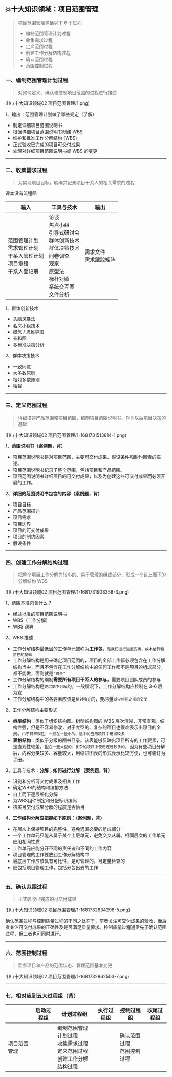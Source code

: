 ## 💥十大知识领域：项目范围管理

> 项目范围管理包括以下 6 个过程:
>
> * 编制范围管理计划过程
> * 收集需求过程
> * 定义范围过程
> * 创建工作分解结构过程
> * 确认范围过程
> * 范围控制过程

### 一、编制范围管理计划过程

> 对如何定义、确认和控制项目范围的过程进行描述

![](./十大知识领域02 项目范围管理/1.png)

1、输出：范围管理计划做了哪些规定（了解）

* 制定详细项目范围说明书
* 根据详细项目范围说明书创建 WBS
* 维护和批准工作分解结构 (WBS)
* 正式验收已完成的项目可交付成果
* 处理对详细项目范围说明书或 WBS 的变更

<hr/>

### 二、收集需求过程

> 为实现项目目标，明确并记录项目干系人的相关需求的过程

课本没有流程图

| 输入                                                         | 工具与技术                                                   | 输出                      |
| ------------------------------------------------------------ | ------------------------------------------------------------ | ------------------------- |
| 范围管理计划<br/>需求管理计划<br/>干系人管理计划<br/>项目章程<br/>干系人登记册 | 访谈<br/>焦点小组<br/>引导式研讨会<br/>群体创新技术<br/>群体决策技术<br/>问卷调查<br/>观察<br/>原型法<br/>标杆对照<br/>系统交互图<br/>文件分析 | 需求文件<br/>需求跟踪矩阵 |

1、群体创新技术

* 头脑风暴法
* 名义小组技术
* 概念 / 思维导图
* 亲和图
* 多标准决策分析

2、群体决策技术

* 一致同意
* 大多数原则
* 相对多数原则
* 独裁

<hr/>

### 三、定义范围过程

> 详细描述产品范围和项目范围，编制项目范围说明书，作为以后项目决策的基础

![](./十大知识领域02 项目范围管理/1-1681731513814-1.png)

1、**范围说明书（案例题，背）**

* 项目范围说明书是对项目范围、主要可交付成果、假设条件和制约因素的描述。
* 项目范围说明书记录了整个范围，包括项目和产品范围。
* 项目范围说明书详细项目的可交付成果，以及为创建这些可交付成果而必须开展的工作。

2、**详细的范围说明书包含的内容（案例题，背）**

* 项目目标
* 产品范围描述
* 项目需求
* 项目边界
* 项目的可交付成果
* 项目的制约因素
* 假设条件

<hr/>

### 四、创建工作分解结构过程

> 把整个项目工作分解为较小的、易于管理的组成部分，形成一个自上而下的分解结构 WBS

![](./十大知识领域02 项目范围管理/1-1681731908358-3.png)

1、范围基准包含什么？

* 经过批准的项目范围说明书
* WBS（工作分解）
* WBS 词典

2、WBS 描述

* 工作分解结构最低层的工作单元被称为**工作包**，`是我们进行进度安排、成本估算和监控的基础`
* 工作分解结构是用来确定项目范围的，项目的全部工作都必须包含在工作分解结构当中，而且不包含在工作分解结构中的任何工作都不是项目的组成部分，都不能做，否则就是`"镀金"`
* 工作分解结构的编制**需要所有项目干系人的参与**，需要项目团队成员的参与
* 工作分解结构是`逐层向下分解`的。一般情况下，工作分解结构应控制在 3-6 层为宜
* 工作分解结构中的各要素应该是`相对独立`的，要尽量`减少相互之间的交叉`

2、工作分解结构主要形式

* **树型结构**：类似于组织结构图。树型结构图的 WBS 层次清晰，非常直观，结构性强，但是不容易修改，对于大型的、复杂的项目也很难表示出项目的全景。`由于其直观性，一般在一些小的、适中的应用项目中用得较多`
* **表格结构**：类似于分级的图书目录。该表能够反映出项目所有的工作要素，可是直观性较差。但`在一些大型的、复杂的项目中使用还是较多的`，因为有些项目分解后，内容分类较多、容量较大，用缩进图表的形式表示比较方便，也可装订为手册。

3、工具与技术：**分解；如何进行分解 （案例题，背）**

* 识别和分析可交付成果及相关工作
* 确定WBS的结构和编排方法
* 自上而下逐层细化分解
* 为WBS组件制定和分配标识编码
* 核实可交付成果分解的程度是否恰当

4、**工作结构分解应把握如下原则：（案例题，背）**

* 在层次上保持项目的完整性，避免遗漏必要的组成部分
* 一个工作单元只能从属于某个上层单元，避免交叉从属。相同层次的工作单元应用相同性质
* 工作单元应能分开不同的责任者和不同的工作内容
* 项目管理的工作要放到工作分解结构中
* 最底层工作应该具有可比性，是可管理的，可定量检查的
* 应包括项目管理工作，包括分包出去的工作

<hr/>

### 五、确认范围过程

> 正式验收已完成的可交付成果

![](./十大知识领域02 项目范围管理/1-1681732834298-5.png)

确认范围过程与控制质量过程的不同之处在于，前者关注可交付成果的验收，而后者关注可交付成果的正确性及是否满足质量要求。控制质量过程通常先于确认范围过程，但二者也可同时进行。

<hr/>

### 六、范围控制过程

> 监督项目和产品的范围状态、管理范围基准变更

![](./十大知识领域02 项目范围管理/1-1681732962503-7.png)

<hr/>

### 七、相对应到五大过程组（背）

|              | 启动过程组 | 计划过程组                                                   | 执行过程组 | 控制过程组                    | 收尾过程组 |
| ------------ | ---------- | ------------------------------------------------------------ | ---------- | ----------------------------- | ---------- |
| 项目范围管理 |            | 编制范围管理计划过程<br/>收集需求过程<br/>定义范围过程<br/>创建工作分解结构过程 |            | 确认范围过程<br/>范围控制过程 |            |

